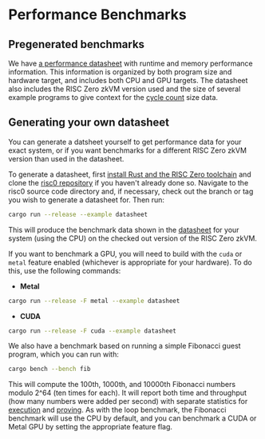 # Performance Benchmarks

## Pregenerated benchmarks

We have [a performance datasheet][datasheet] with runtime and memory performance
information. This information is organized by both program size and hardware
target, and includes both CPU and GPU targets. The datasheet also includes the
RISC Zero zkVM version used and the size of several example programs to give
context for the [cycle count] size data.

## Generating your own datasheet

You can generate a datsheet yourself to get performance data for your exact
system, or if you want benchmarks for a different RISC Zero zkVM version than
used in the datasheet.

To generate a datasheet, first [install Rust and the RISC Zero
toolchain][install] and clone the [risc0 repository] if you haven't already done
so. Navigate to the risc0 source code directory and, if necessary, check out the
branch or tag you wish to generate a datasheet for. Then run:

```bash
cargo run --release --example datasheet
```

This will produce the benchmark data shown in the [datasheet] for your system
(using the CPU) on the checked out version of the RISC Zero zkVM.

If you want to benchmark a GPU, you will need to build with the `cuda` or
`metal` feature enabled (whichever is appropriate for your hardware). To do
this, use the following commands:

- **Metal**

```bash
cargo run --release -F metal --example datasheet
```

- **CUDA**

```bash
cargo run --release -F cuda --example datasheet
```

We also have a benchmark based on running a simple Fibonacci guest program,
which you can run with:

```bash
cargo bench --bench fib
```

This will compute the 100th, 1000th, and 10000th Fibonacci numbers modulo 2^64
(ten times for each). It will report both time and throughput (how many numbers
were added per second) with separate statistics for [execution] and
[proving][prover]. As with the loop benchmark, the Fibonacci benchmark will use
the CPU by default, and you can benchmark a CUDA or Metal GPU by setting the
appropriate feature flag.

[cycle count]: /terminology#clock-cycles

[datasheet]: https://benchmarks.risczero.com/main/datasheet

[execution]: /terminology#execute

[install]: ./install.md

[prover]: /terminology#prover

[risc0 repository]: https://github.com/risc0/risc0
